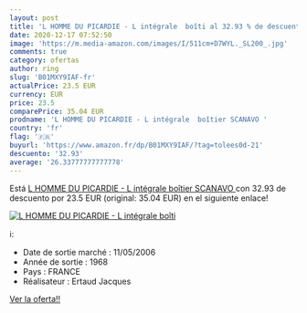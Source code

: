 ```yaml
---
layout: post
title: 'L HOMME DU PICARDIE - L intégrale  boîti al 32.93 % de descuento'
date: 2020-12-17 07:52:50
image: 'https://m.media-amazon.com/images/I/511cm+D7WYL._SL200_.jpg'
comments: true
category: ofertas
author: ring
slug: 'B01MXY9IAF-fr'
actualPrice: 23.5 EUR
currency: EUR
price: 23.5
comparePrice: 35.04 EUR
prodname: 'L HOMME DU PICARDIE - L intégrale  boîtier SCANAVO '
country: 'fr'
flag: '🇫🇷'
buyurl: 'https://www.amazon.fr/dp/B01MXY9IAF/?tag=tolees0d-21'
descuento: '32.93'
average: '26.33777777777778'
---
```


Está [L HOMME DU PICARDIE - L intégrale  boîtier SCANAVO ](https://www.amazon.fr/dp/B01MXY9IAF/?tag=tolees0d-21) con 32.93 de descuento por 23.5 EUR (original: 35.04 EUR) en el siguiente enlace!

[![L HOMME DU PICARDIE - L intégrale  boîti](https://m.media-amazon.com/images/I/511cm+D7WYL._SL200_.jpg)](https://www.amazon.fr/dp/B01MXY9IAF/?tag=tolees0d-21)

ℹ️:

- Date de sortie marché : 11/05/2006
- Année de sortie : 1968
- Pays : FRANCE
- Réalisateur : Ertaud Jacques

[Ver la oferta!!](https://www.amazon.fr/dp/B01MXY9IAF/?tag=tolees0d-21)
